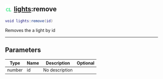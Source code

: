 ## <img src="../../.gitbook/assets/client.png" width="24" height=24 /> [lights](https://iaswiki.rawr.dev/readme/lights):remove

```lua
void lights:remove(id)
```

Removes the a light by id

------
## Parameters

| Type   | Name | Description | Optional |
| ------ | ---- | ----------- | -------: |
| number | id | No description |  |

